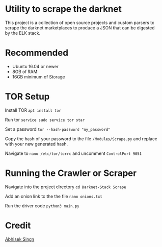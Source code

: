 # Utility to scrape the darknet
This project is a collection of open source projects and custom parsers to scrape the darknet marketplaces to produce a JSON that can be digested by the ELK stack.

# Recommended
- Ubuntu 16.04 or newer
- 8GB of RAM
- 16GB minimum of Storage

# TOR Setup
Install TOR `apt install tor`

Run tor `service sudo service tor star`

Set a password `tor --hash-password "my_password"`

Copy the hash of your password to the file `/Modules/Scrape.py` and replace with your new generated hash.

Navigate to `nano /etc/tor/torrc` and uncomment `ControlPort 9051`

# Running the Crawler or Scraper
Navigate into the project directory `cd Darknet-Stack Scrape`

Add an onion link to the the file `nano onions.txt` 

Run the driver code `python3 main.py`

# Credit
[Abhisek Singn](https://github.com/absingh31/Tor_Spider)